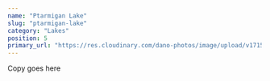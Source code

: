 ```yaml
---
name: "Ptarmigan Lake"
slug: "ptarmigan-lake"
category: "Lakes"
position: 5
primary_url: "https://res.cloudinary.com/dano-photos/image/upload/v1715397640/IMG_3909_fwa1kj.heic"
---
```


Copy goes here
